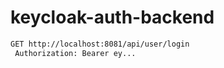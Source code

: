 # keycloak-auth-backend

```sh
GET http://localhost:8081/api/user/login
 Authorization: Bearer ey...
```
